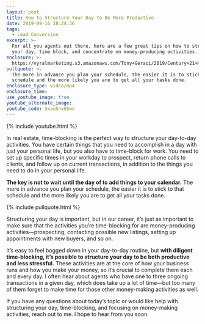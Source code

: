 ```yaml
---
layout: post
title: How to Structure Your Day to Be More Productive
date: 2019-09-16 18:24:36
tags:
  - Lead Conversion
excerpt: >-
  For all you agents out there, here are a few great tips on how to structure
  your day, time block, and concentrate on money-producing activities.
enclosure: >-
  https://vyralmarketing.s3.amazonaws.com/Tony+Geraci/2019/Century+21+HomeStar+_+Daily+Structure%2C+Time+Blocking%2C+and+Money-Producing+Activities.mp4
pullquote: >-
  The more in advance you plan your schedule, the easier it is to stick to that
  schedule and the more likely you are to get all your tasks done.
enclosure_type: video/mp4
enclosure_time:
use_youtube_image: true
youtube_alternate_image:
youtube_code: Sxan5nvGSmo
---
```


{% include youtube.html %}

In real estate, time-blocking is the perfect way to structure your day-to-day activities. You have certain things that you need to accomplish in a day with just your personal life, but you also have to time-block for work. You need to set up specific times in your workday to prospect, return phone calls to clients, and follow up on current transactions, in addition to the things you need to do in your personal life.

**The key is not to wait until the day of to add things to your calendar.** The more in advance you plan your schedule, the easier it is to stick to that schedule and the more likely you are to get all your tasks done.

{% include pullquote.html %}

Structuring your day is important, but in our career, it’s just as important to make sure that the activities you’re time-blocking for are money-producing activities—prospecting, contacting possible new listings, setting up appointments with new buyers, and so on.

It’s easy to feel bogged down in your day-to-day routine, but **with diligent time-blocking, it’s possible to structure your day to be both productive and less stressful.** These activities are at the core of how your business runs and how you make your money, so it’s crucial to complete them each and every day. I often hear about agents who have one to three ongoing transactions in a given day, which does take up a lot of time—but too many of them forget to make time for those other money-making activities as well.

If you have any questions about today’s topic or would like help with structuring your day, time-blocking, and focusing on money-making activities, reach out to me. I hope to hear from you soon.<br>&nbsp;

&nbsp;